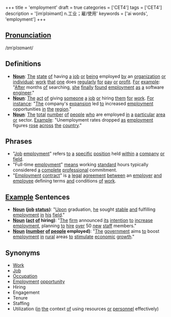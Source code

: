 +++
title = 'employment'
draft = true
categories = ['CET4']
tags = ['CET4']
description = '[imˈplɔimənt] n.工业；雇/使用'
keywords = ['ai words', 'employment']
+++

## [Pronunciation](/en/post/pronunciation/)
/ɪmˈplɔɪmənt/

## Definitions
- **[Noun](/en/post/noun/)**: [The](/en/post/the/) [state](/en/post/state/) [of](/en/post/of/) having [a](/en/post/a/) [job](/en/post/job/) [or](/en/post/or/) [being](/en/post/being/) employed [by](/en/post/by/) an [organization](/en/post/organization/) [or](/en/post/or/) [individual](/en/post/individual/); [work](/en/post/work/) [that](/en/post/that/) [one](/en/post/one/) does [regularly](/en/post/regularly/) [for](/en/post/for/) [pay](/en/post/pay/) [or](/en/post/or/) [profit](/en/post/profit/). [For](/en/post/for/) [example](/en/post/example/): "[After](/en/post/after/) months [of](/en/post/of/) searching, [she](/en/post/she/) [finally](/en/post/finally/) [found](/en/post/found/) [employment](/en/post/employment/) [as](/en/post/as/) [a](/en/post/a/) software [engineer](/en/post/engineer/)."
- **[Noun](/en/post/noun/)**: [The](/en/post/the/) [act](/en/post/act/) [of](/en/post/of/) giving [someone](/en/post/someone/) [a](/en/post/a/) [job](/en/post/job/) [or](/en/post/or/) hiring [them](/en/post/them/) [for](/en/post/for/) [work](/en/post/work/). [For](/en/post/for/) [instance](/en/post/instance/): "[The](/en/post/the/) company's [expansion](/en/post/expansion/) led [to](/en/post/to/) increased [employment](/en/post/employment/) opportunities [in](/en/post/in/) [the](/en/post/the/) [region](/en/post/region/)."
- **[Noun](/en/post/noun/)**: [The](/en/post/the/) [total](/en/post/total/) [number](/en/post/number/) [of](/en/post/of/) [people](/en/post/people/) [who](/en/post/who/) are employed [in](/en/post/in/) [a](/en/post/a/) [particular](/en/post/particular/) [area](/en/post/area/) [or](/en/post/or/) sector. [Example](/en/post/example/): "Unemployment rates dropped [as](/en/post/as/) [employment](/en/post/employment/) figures [rose](/en/post/rose/) [across](/en/post/across/) [the](/en/post/the/) [country](/en/post/country/)."

## Phrases
- "[Job](/en/post/job/) [employment](/en/post/employment/)" refers [to](/en/post/to/) [a](/en/post/a/) [specific](/en/post/specific/) [position](/en/post/position/) held [within](/en/post/within/) [a](/en/post/a/) [company](/en/post/company/) [or](/en/post/or/) [field](/en/post/field/).
- "Full-time [employment](/en/post/employment/)" [means](/en/post/means/) working [standard](/en/post/standard/) hours typically considered [a](/en/post/a/) [complete](/en/post/complete/) [professional](/en/post/professional/) commitment.
- "[Employment](/en/post/employment/) [contract](/en/post/contract/)" is [a](/en/post/a/) [legal](/en/post/legal/) [agreement](/en/post/agreement/) [between](/en/post/between/) an [employer](/en/post/employer/) [and](/en/post/and/) [employee](/en/post/employee/) defining terms [and](/en/post/and/) conditions [of](/en/post/of/) [work](/en/post/work/).
  
## [Example](/en/post/example/) Sentences
- **[Noun](/en/post/noun/) ([job](/en/post/job/) [status](/en/post/status/))**: "[Upon](/en/post/upon/) graduation, [he](/en/post/he/) sought [stable](/en/post/stable/) [and](/en/post/and/) fulfilling [employment](/en/post/employment/) [in](/en/post/in/) [his](/en/post/his/) [field](/en/post/field/)."
- **[Noun](/en/post/noun/) ([act](/en/post/act/) [of](/en/post/of/) hiring)**: "[The](/en/post/the/) [firm](/en/post/firm/) announced [its](/en/post/its/) [intention](/en/post/intention/) [to](/en/post/to/) [increase](/en/post/increase/) [employment](/en/post/employment/), planning [to](/en/post/to/) [hire](/en/post/hire/) [over](/en/post/over/) 50 [new](/en/post/new/) [staff](/en/post/staff/) members."
- **[Noun](/en/post/noun/) ([number](/en/post/number/) [of](/en/post/of/) [people](/en/post/people/) employed)**: "[The](/en/post/the/) [government](/en/post/government/) aims [to](/en/post/to/) boost [employment](/en/post/employment/) [in](/en/post/in/) [rural](/en/post/rural/) areas [to](/en/post/to/) [stimulate](/en/post/stimulate/) [economic](/en/post/economic/) [growth](/en/post/growth/)."

## Synonyms
- [Work](/en/post/work/)
- [Job](/en/post/job/)
- [Occupation](/en/post/occupation/)
- [Employment](/en/post/employment/) [opportunity](/en/post/opportunity/)
- Hiring
- Engagement
- Tenure
- Staffing
- Utilization ([in](/en/post/in/) [the](/en/post/the/) context [of](/en/post/of/) using resources [or](/en/post/or/) [personnel](/en/post/personnel/) effectively)
